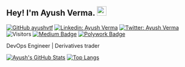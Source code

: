 ## Hey! I'm Ayush Verma. <img src="https://media.giphy.com/media/hvRJCLFzcasrR4ia7z/giphy.gif" width="25px">

[![GitHub ayushvtf](https://img.shields.io/github/followers/ayushvtf?label=follow&style=social)](https://github.com/ayushvtf)
[![Linkedin: Ayush Verma](https://img.shields.io/badge/-Ayush%20Verma-blue?style=flat-square&logo=Linkedin&logoColor=white&link=https://www.linkedin.com/in/verma-Ayush/)](https://www.linkedin.com/in/verma-Ayush/)
[![Twitter: Ayush Verma](https://img.shields.io/twitter/follow/ayushvtf?style=social)](https://twitter.com/ayushvtf)
![Visitors](https://visitor-badge.glitch.me/badge?page_id=ayushvtf&left_color=gray&right_color=blue)
[![Medium Badge](https://img.shields.io/badge/-@Ayush%20Verma-black?style=flat-square&labelColor=000000&logo=Medium&link=https://medium.com/@Ayush-verma)](https://medium.com/@Ayush-verma)
[![Polywork Badge](https://img.shields.io/badge/-Ayushverma-orange?style=flat-square&logo=polywork&logoColor=black&link=http://polywork.com/Ayushverma)](http://polywork.com/Ayushverma)
  
DevOps Engineer | Derivatives trader

[![Ayush's GitHub Stats](https://github-readme-stats.vercel.app/api?username=ayushvtf&hide=issues&count_private=true&show_icons=true&theme=calm)](https://github.com/ayushvtf/github-readme-stats)
[![Top Langs](https://github-readme-stats.vercel.app/api/top-langs/?username=ayushvtf&layout=compact&theme=calm)](https://github.com/ayushvtf/github-readme-stats)




<!--
**ayushvtf/ayushvtf** is a ✨ _special_ ✨ repository because its `README.md` (this file) appears on your GitHub profile.

Here are some ideas to get you started:

- 🔭 I’m currently working on ...
- 🌱 I’m currently learning ...
- 👯 I’m looking to collaborate on ...
- 🤔 I’m looking for help with ...
- 💬 Ask me about ...
- 📫 How to reach me: ...
- 😄 Pronouns: ...
- ⚡ Fun fact: ...
-->
